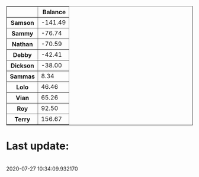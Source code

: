 <table border="1" class="dataframe">
  <thead>
    <tr style="text-align: right;">
      <th></th>
      <th>Balance</th>
    </tr>
  </thead>
  <tbody>
    <tr>
      <th>Samson</th>
      <td>-141.49</td>
    </tr>
    <tr>
      <th>Sammy</th>
      <td>-76.74</td>
    </tr>
    <tr>
      <th>Nathan</th>
      <td>-70.59</td>
    </tr>
    <tr>
      <th>Debby</th>
      <td>-42.41</td>
    </tr>
    <tr>
      <th>Dickson</th>
      <td>-38.00</td>
    </tr>
    <tr>
      <th>Sammas</th>
      <td>8.34</td>
    </tr>
    <tr>
      <th>Lolo</th>
      <td>46.46</td>
    </tr>
    <tr>
      <th>Vian</th>
      <td>65.26</td>
    </tr>
    <tr>
      <th>Roy</th>
      <td>92.50</td>
    </tr>
    <tr>
      <th>Terry</th>
      <td>156.67</td>
    </tr>
  </tbody>
</table><H1>Last update:</h1><br>2020-07-27 10:34:09.932170